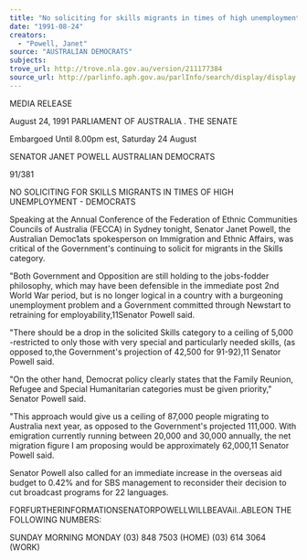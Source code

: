 ```yaml
---
title: "No soliciting for skills migrants in times of high unemployment"
date: "1991-08-24"
creators:
  - "Powell, Janet"
source: "AUSTRALIAN DEMOCRATS"
subjects:
trove_url: http://trove.nla.gov.au/version/211177384
source_url: http://parlinfo.aph.gov.au/parlInfo/search/display/display.w3p;query=Id%3A%22media/pressrel/3072037%22
---
```


  MEDIA RELEASE 

  August 24, 1991 PARLIAMENT OF AUSTRALIA . THE SENATE 

  Embargoed Until 8.00pm est, Saturday 24 August 

  SENATOR JANET POWELL  AUSTRALIAN DEMOCRATS 

  91/381 

  NO SOLICITING FOR SKILLS MIGRANTS IN TIMES  OF HIGH UNEMPLOYMENT - DEMOCRATS 

  Speaking at the Annual Conference of the Federation of Ethnic Communities  Councils of Australia (FECCA) in Sydney tonight, Senator Janet Powell, the  Australian Democ1ats spokesperson on Immigration and Ethnic Affairs, was critical  of the Government's continuing to solicit for migrants in the Skills category. 

  "Both Government and Opposition are still holding to the jobs-fodder philosophy,  which may have been defensible in the immediate post 2nd World War period, but  is no longer logical in a country with a burgeoning unemployment problem and a  Government committed through Newstart to retraining for employability,11Senator  Powell said. 

  "There should be a drop in the solicited Skills category to a ceiling of 5,000 -restricted to only those with very special and particularly needed skills, (as opposed  to,the Government's projection of 42,500 for 91-92),11 Senator Powell said. 

  "On the other hand, Democrat policy clearly states that the Family Reunion, Refugee  and Special Humanitarian categories must be given priority," Senator Powell said. 

  "This approach would give us a ceiling of 87,000 people migrating to Australia next  year, as opposed to the Government's projected 111,000. With emigration currently  running between 20,000 and 30,000 annually, the net migration figure I am  proposing would be approximately 62,000,11 Senator Powell said. 

  Senator Powell also called for an immediate increase in the overseas aid budget to  0.42% and for SBS management to reconsider their decision to cut broadcast  programs for 22 languages. 

  FORFURTHERINFORMATIONSENATORPOWELLWILLBEAVAil..ABLEON  THE FOLLOWING NUMBERS: 

  SUNDAY MORNING  MONDAY  (03) 848 7503 (HOME)  (03) 614 3064 (WORK) 

